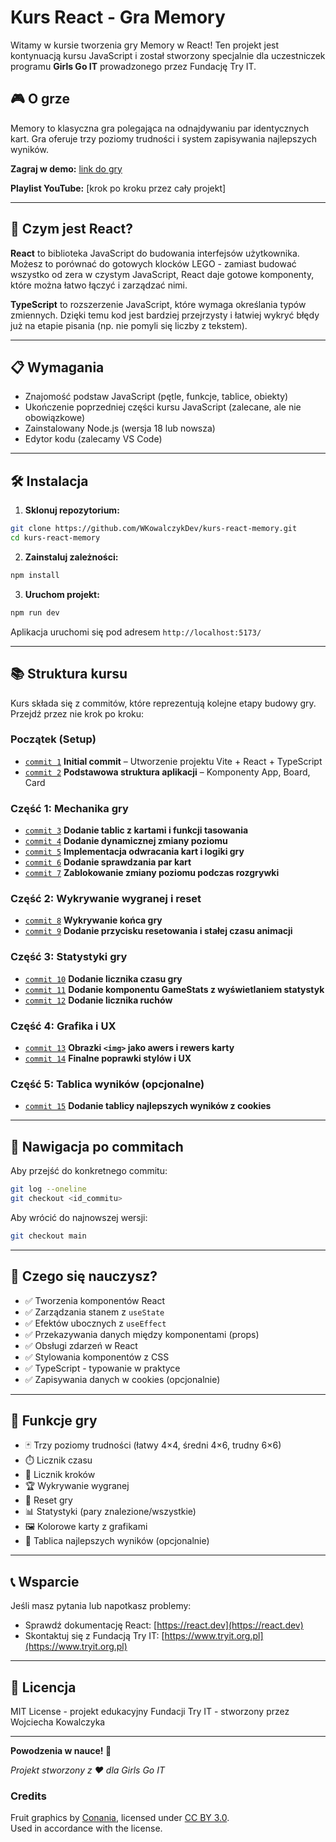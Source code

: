 # Kurs React - Gra Memory

Witamy w kursie tworzenia gry Memory w React! Ten projekt jest kontynuacją kursu JavaScript i został stworzony specjalnie dla uczestniczek programu **Girls Go IT** prowadzonego przez Fundację Try IT.

## 🎮 O grze

Memory to klasyczna gra polegająca na odnajdywaniu par identycznych kart. Gra oferuje trzy poziomy trudności i system zapisywania najlepszych wyników.

**Zagraj w demo:** [link do gry](https://s3dtwt-5173.csb.app/)

**Playlist YouTube:** [krok po kroku przez cały projekt]

---

## 🚀 Czym jest React?

**React** to biblioteka JavaScript do budowania interfejsów użytkownika. Możesz to porównać do gotowych klocków LEGO - zamiast budować wszystko od zera w czystym JavaScript, React daje gotowe komponenty, które można łatwo łączyć i zarządzać nimi.

**TypeScript** to rozszerzenie JavaScript, które wymaga określania typów zmiennych. Dzięki temu kod jest bardziej przejrzysty i łatwiej wykryć błędy już na etapie pisania (np. nie pomyli się liczby z tekstem).

---

## 📋 Wymagania

- Znajomość podstaw JavaScript (pętle, funkcje, tablice, obiekty)
- Ukończenie poprzedniej części kursu JavaScript (zalecane, ale nie obowiązkowe)
- Zainstalowany Node.js (wersja 18 lub nowsza)
- Edytor kodu (zalecamy VS Code)

---

## 🛠️ Instalacja

1. **Sklonuj repozytorium:**
```bash
git clone https://github.com/WKowalczykDev/kurs-react-memory.git
cd kurs-react-memory
```

2. **Zainstaluj zależności:**
```bash
npm install
```

3. **Uruchom projekt:**
```bash
npm run dev
```

Aplikacja uruchomi się pod adresem `http://localhost:5173/`

---

## 📚 Struktura kursu

Kurs składa się z commitów, które reprezentują kolejne etapy budowy gry. Przejdź przez nie krok po kroku:

### **Początek (Setup)**
- [`commit 1`](https://github.com/WKowalczykDev/kurs-react-memory/tree/0d11492347cc74d80d2047750811c901167f07e6) **Initial commit** – Utworzenie projektu Vite + React + TypeScript  
- [`commit 2`](https://github.com/WKowalczykDev/kurs-react-memory/tree/b189480493a3302da3103961df1a6e70e064d646) **Podstawowa struktura aplikacji** – Komponenty App, Board, Card  

### **Część 1: Mechanika gry**
- [`commit 3`](https://github.com/WKowalczykDev/TryIT-Memory/tree/73afd29b95243ebe791a63fb525f953d51520831) **Dodanie tablic z kartami i funkcji tasowania**  
- [`commit 4`](https://github.com/WKowalczykDev/TryIT-Memory/tree/be81b0a7b097fa29517d767816dad5703a973472) **Dodanie dynamicznej zmiany poziomu**  
- [`commit 5`](https://github.com/WKowalczykDev/TryIT-Memory/tree/e7f6e1b9399bf8a7673ddc2c3ccae9505fcd0c25) **Implementacja odwracania kart i logiki gry**  
- [`commit 6`](https://github.com/WKowalczykDev/TryIT-Memory/tree/5d5fdd0d159597b846eacc6f4b76705a6a4dfb45) **Dodanie sprawdzania par kart**  
- [`commit 7`](https://github.com/WKowalczykDev/TryIT-Memory/tree/3ea0a962244daf567b7449288789fdef2c322de3) **Zablokowanie zmiany poziomu podczas rozgrywki**  

### **Część 2: Wykrywanie wygranej i reset**
- [`commit 8`](https://github.com/WKowalczykDev/TryIT-Memory/tree/cbd89f2fb6355216beab145ac900036d6fcf4f29) **Wykrywanie końca gry**  
- [`commit 9`](https://github.com/WKowalczykDev/TryIT-Memory/tree/40255780ba0d63ca13e1abaec09bd444b9631b0d) **Dodanie przycisku resetowania i stałej czasu animacji**  

### **Część 3: Statystyki gry**
- [`commit 10`](https://github.com/WKowalczykDev/TryIT-Memory/tree/6f2617fcedf1334aaccbbdc4217b33e1c494349d) **Dodanie licznika czasu gry**  
- [`commit 11`](https://github.com/WKowalczykDev/TryIT-Memory/tree/01273cde469683ff214c33c5d672d16b3956414e) **Dodanie komponentu GameStats z wyświetlaniem statystyk**  
- [`commit 12`](https://github.com/WKowalczykDev/TryIT-Memory/tree/a10590f6d46477018a91cf49a50488f47962c79a) **Dodanie licznika ruchów**  

### **Część 4: Grafika i UX**
- [`commit 13`](https://github.com/WKowalczykDev/TryIT-Memory/tree/7f68ccfaeaff1d2165d587badf68d3d4e4647967) **Obrazki `<img>` jako awers i rewers karty**  
- [`commit 14`](https://github.com/WKowalczykDev/TryIT-Memory/tree/cde081dce3a7a4555b9ee823019b7bed2c239198) **Finalne poprawki stylów i UX**  

### **Część 5: Tablica wyników (opcjonalne)**
- [`commit 15`](https://github.com/WKowalczykDev/TryIT-Memory/tree/d204d7333c9c6da736bfb6ed5f827420555ba86f) **Dodanie tablicy najlepszych wyników z cookies**


---

## 🎯 Nawigacja po commitach

Aby przejść do konkretnego commitu:
```bash
git log --oneline
git checkout <id_commitu>
```

Aby wrócić do najnowszej wersji:
```bash
git checkout main
```

---

## 📖 Czego się nauczysz?

- ✅ Tworzenia komponentów React
- ✅ Zarządzania stanem z `useState`
- ✅ Efektów ubocznych z `useEffect`
- ✅ Przekazywania danych między komponentami (props)
- ✅ Obsługi zdarzeń w React
- ✅ Stylowania komponentów z CSS
- ✅ TypeScript - typowanie w praktyce
- ✅ Zapisywania danych w cookies (opcjonalnie)

---

## 🎨 Funkcje gry

- 🃏 Trzy poziomy trudności (łatwy 4×4, średni 4×6, trudny 6×6)
- ⏱️ Licznik czasu
- 👣 Licznik kroków
- 🏆 Wykrywanie wygranej
- 🔄 Reset gry
- 📊 Statystyki (pary znalezione/wszystkie)
- 🖼️ Kolorowe karty z grafikami
- 💾 Tablica najlepszych wyników (opcjonalnie)

---

## 📞 Wsparcie

Jeśli masz pytania lub napotkasz problemy:
- Sprawdź dokumentację React: [https://react.dev](https://react.dev)
- Skontaktuj się z Fundacją Try IT: [https://www.tryit.org.pl](https://www.tryit.org.pl)

---

## 📝 Licencja

MIT License - projekt edukacyjny Fundacji Try IT - stworzony przez Wojciecha Kowalczyka

---

**Powodzenia w nauce! 🚀**

*Projekt stworzony z ❤️ dla Girls Go IT*

### Credits

Fruit graphics by [Conania](https://www.iconfinder.com/iconsets/fruit-and-vegetable-15), licensed under [CC BY 3.0](http://creativecommons.org/licenses/by/3.0/).  
Used in accordance with the license.
